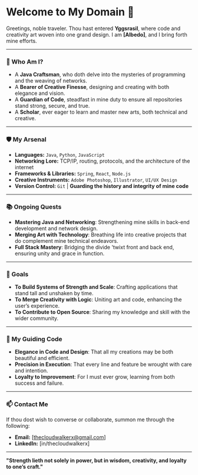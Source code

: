 # Welcome to My Domain 👑

Greetings, noble traveler. Thou hast entered **Yggsrasil**, where code and creativity art woven into one grand design.
I am **[Albedo]**, and I bring forth mine efforts.

---

### 📜 Who Am I?

- A **Java Craftsman**, who doth delve into the mysteries of programming and the weaving of networks.
- A **Bearer of Creative Finesse**, designing and creating with both elegance and vision.
- A **Guardian of Code**, steadfast in mine duty to ensure all repositories stand strong, secure, and true.
- A **Scholar**, ever eager to learn and master new arts, both technical and creative.

---

### 🛡️ My Arsenal

- **Languages:** `Java`, `Python`, `JavaScript`
- **Networking Lore:** TCP/IP, routing, protocols, and the architecture of the internet
- **Frameworks & Libraries:** `Spring`, `React`, `Node.js`
- **Creative Instruments:** `Adobe Photoshop`, `Illustrator`, `UI/UX Design`
- **Version Control:** `Git` | **Guarding the history and integrity of mine code**

---

### 📚 Ongoing Quests

- **Mastering Java and Networking**: Strengthening mine skills in back-end development and network design.
- **Merging Art with Technology**: Breathing life into creative projects that do complement mine technical endeavors.
- **Full Stack Mastery**: Bridging the divide 'twixt front and back end, ensuring unity and grace in function.

---

### 🎯 Goals

- **To Build Systems of Strength and Scale**: Crafting applications that stand tall and unshaken by time.
- **To Merge Creativity with Logic**: Uniting art and code, enhancing the user’s experience.
- **To Contribute to Open Source**: Sharing my knowledge and skill with the wider community.

---

### 🧭 My Guiding Code

- **Elegance in Code and Design**: That all my creations may be both beautiful and efficient.
- **Precision in Execution**: That every line and feature be wrought with care and intention.
- **Loyalty to Improvement**: For I must ever grow, learning from both success and failure.

---

### 📫 Contact Me

If thou dost wish to converse or collaborate, summon me through the following:

- **Email:** [thecloudwalkerx@gmail.com]
- **LinkedIn:** [in/thecloudwalkerx]

---

**"Strength lieth not solely in power, but in wisdom, creativity, and loyalty to one’s craft."**  
